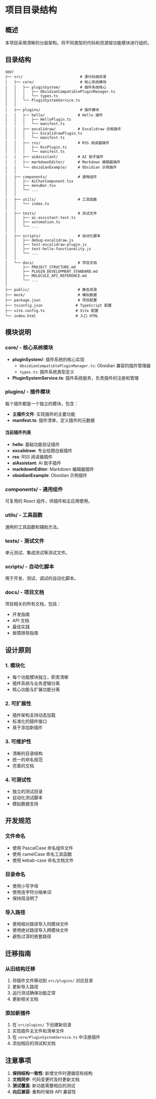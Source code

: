 # 项目目录结构

## 概述

本项目采用清晰的分层架构，将不同类型的代码和资源按功能模块进行组织。

## 目录结构

```
app/
├── src/                          # 源代码根目录
│   ├── core/                     # 核心系统模块
│   │   ├── pluginSystem/         # 插件系统核心
│   │   │   ├── ObsidianCompatiblePluginManager.ts
│   │   │   └── types.ts
│   │   └── PluginSystemService.ts
│   │
│   ├── plugins/                  # 插件模块
│   │   ├── hello/               # Hello 插件
│   │   │   ├── HelloPlugin.ts
│   │   │   └── manifest.ts
│   │   ├── excalidraw/          # Excalidraw 白板插件
│   │   │   ├── ExcalidrawPlugin.ts
│   │   │   └── manifest.ts
│   │   ├── rss/                 # RSS 阅读器插件
│   │   │   ├── RssPlugin.ts
│   │   │   └── manifest.ts
│   │   ├── aiAssistant/         # AI 助手插件
│   │   ├── markdownEditor/      # Markdown 编辑器插件
│   │   └── obsidianExample/     # Obsidian 示例插件
│   │
│   ├── components/              # 通用组件
│   │   ├── AiChatComponent.tsx
│   │   ├── menuBar.tsx
│   │   └── ...
│   │
│   ├── utils/                   # 工具函数
│   │   └── index.ts
│   │
│   ├── tests/                   # 测试文件
│   │   ├── ai-assistant-test.ts
│   │   ├── automation.ts
│   │   └── ...
│   │
│   ├── scripts/                 # 自动化脚本
│   │   ├── debug-excalidraw.js
│   │   ├── test-excalidraw-plugin.js
│   │   ├── test-hello-functionality.js
│   │   └── ...
│   │
│   └── docs/                    # 项目文档
│       ├── PROJECT_STRUCTURE.md
│       ├── PLUGIN_DEVELOPMENT_STANDARD.md
│       ├── MOLECULE_API_REFERENCE.md
│       └── ...
│
├── public/                      # 静态资源
├── mock/                        # 模拟数据
├── package.json                 # 项目配置
├── tsconfig.json               # TypeScript 配置
├── vite.config.ts              # Vite 配置
└── index.html                  # 入口 HTML
```

## 模块说明

### core/ - 核心系统模块
- **pluginSystem/**: 插件系统的核心实现
  - `ObsidianCompatiblePluginManager.ts`: Obsidian 兼容的插件管理器
  - `types.ts`: 插件系统类型定义
- **PluginSystemService.ts**: 插件系统服务，负责插件的注册和管理

### plugins/ - 插件模块
每个插件都是一个独立的模块，包含：
- **主插件文件**: 实现插件的主要功能
- **manifest.ts**: 插件清单，定义插件的元数据

#### 当前插件列表
- **hello**: 基础功能验证插件
- **excalidraw**: 专业绘图白板插件
- **rss**: RSS 阅读器插件
- **aiAssistant**: AI 助手插件
- **markdownEditor**: Markdown 编辑器插件
- **obsidianExample**: Obsidian 示例插件

### components/ - 通用组件
可复用的 React 组件，供插件和主应用使用。

### utils/ - 工具函数
通用的工具函数和辅助方法。

### tests/ - 测试文件
单元测试、集成测试等测试文件。

### scripts/ - 自动化脚本
用于开发、测试、调试的自动化脚本。

### docs/ - 项目文档
项目相关的所有文档，包括：
- 开发指南
- API 文档
- 最佳实践
- 故障排除指南

## 设计原则

### 1. 模块化
- 每个功能模块独立，职责清晰
- 插件系统与业务逻辑分离
- 核心功能与扩展功能分离

### 2. 可扩展性
- 插件架构支持动态加载
- 标准化的插件接口
- 易于添加新插件

### 3. 可维护性
- 清晰的目录结构
- 统一的命名规范
- 完善的文档

### 4. 可测试性
- 独立的测试目录
- 自动化测试脚本
- 模拟数据支持

## 开发规范

### 文件命名
- 使用 PascalCase 命名组件文件
- 使用 camelCase 命名工具函数
- 使用 kebab-case 命名文档文件

### 目录命名
- 使用小写字母
- 使用连字符分隔单词
- 保持简洁明了

### 导入路径
- 使用相对路径导入同模块文件
- 使用绝对路径导入跨模块文件
- 避免过深的嵌套路径

## 迁移指南

### 从旧结构迁移
1. 将插件文件移动到 `src/plugins/` 对应目录
2. 更新导入路径
3. 运行测试确保功能正常
4. 更新相关文档

### 添加新插件
1. 在 `src/plugins/` 下创建新目录
2. 实现插件主文件和清单文件
3. 在 `core/PluginSystemService.ts` 中注册插件
4. 添加相应的测试和文档

## 注意事项

1. **保持结构一致性**: 新增文件时遵循现有结构
2. **文档同步**: 代码变更时及时更新文档
3. **测试覆盖**: 新功能需要相应的测试
4. **向后兼容**: 重构时保持 API 兼容性
